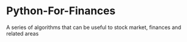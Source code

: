 # Python-For-Finances
A series of algorithms that can be useful to stock market, finances and related areas
